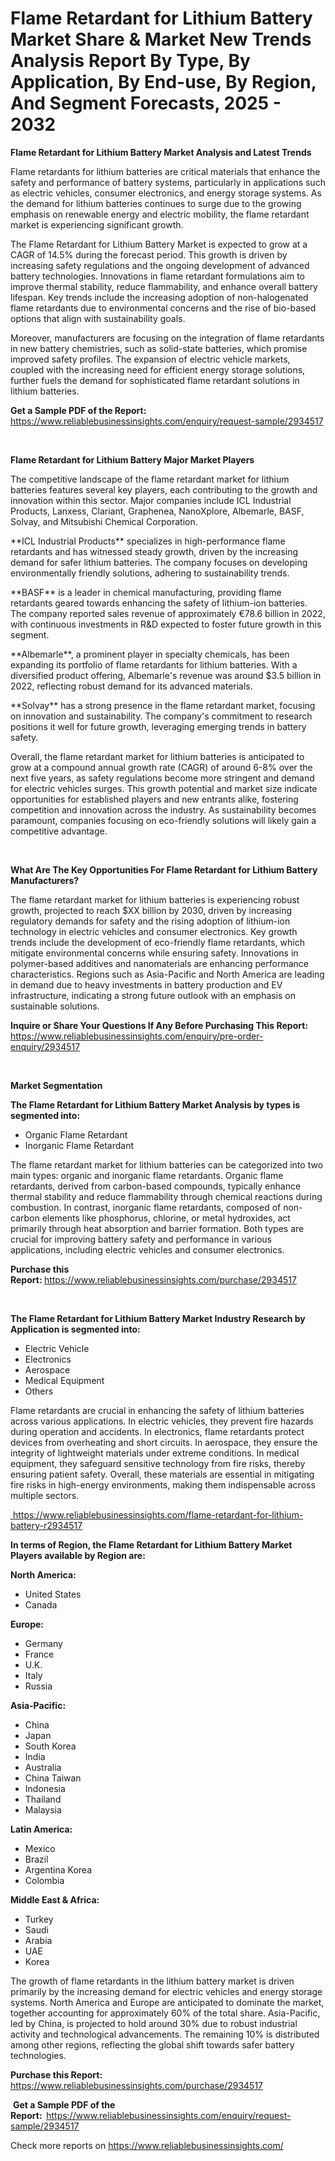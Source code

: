 <p><h1>Flame Retardant for Lithium Battery Market Share & Market New Trends Analysis Report By Type, By Application, By End-use, By Region, And Segment Forecasts, 2025 - 2032</h1></p><p><strong>Flame Retardant for Lithium Battery Market Analysis and Latest Trends</strong></p>
<p><p>Flame retardants for lithium batteries are critical materials that enhance the safety and performance of battery systems, particularly in applications such as electric vehicles, consumer electronics, and energy storage systems. As the demand for lithium batteries continues to surge due to the growing emphasis on renewable energy and electric mobility, the flame retardant market is experiencing significant growth.</p><p>The Flame Retardant for Lithium Battery Market is expected to grow at a CAGR of 14.5% during the forecast period. This growth is driven by increasing safety regulations and the ongoing development of advanced battery technologies. Innovations in flame retardant formulations aim to improve thermal stability, reduce flammability, and enhance overall battery lifespan. Key trends include the increasing adoption of non-halogenated flame retardants due to environmental concerns and the rise of bio-based options that align with sustainability goals.</p><p>Moreover, manufacturers are focusing on the integration of flame retardants in new battery chemistries, such as solid-state batteries, which promise improved safety profiles. The expansion of electric vehicle markets, coupled with the increasing need for efficient energy storage solutions, further fuels the demand for sophisticated flame retardant solutions in lithium batteries.</p></p>
<p><strong>Get a Sample PDF of the Report:&nbsp;</strong> <a href="https://www.reliablebusinessinsights.com/enquiry/request-sample/2934517?utm_campaign=3353&utm_medium=2&utm_source=Github&utm_content=ia&utm_term=13032025&utm_id=flame-retardant-for-lithium-battery">https://www.reliablebusinessinsights.com/enquiry/request-sample/2934517</a></p>
<p>&nbsp;</p>
<p><strong>Flame Retardant for Lithium Battery Major Market Players</strong></p>
<p><p>The competitive landscape of the flame retardant market for lithium batteries features several key players, each contributing to the growth and innovation within this sector. Major companies include ICL Industrial Products, Lanxess, Clariant, Graphenea, NanoXplore, Albemarle, BASF, Solvay, and Mitsubishi Chemical Corporation.</p><p>**ICL Industrial Products** specializes in high-performance flame retardants and has witnessed steady growth, driven by the increasing demand for safer lithium batteries. The company focuses on developing environmentally friendly solutions, adhering to sustainability trends.</p><p>**BASF** is a leader in chemical manufacturing, providing flame retardants geared towards enhancing the safety of lithium-ion batteries. The company reported sales revenue of approximately €78.6 billion in 2022, with continuous investments in R&D expected to foster future growth in this segment.</p><p>**Albemarle**, a prominent player in specialty chemicals, has been expanding its portfolio of flame retardants for lithium batteries. With a diversified product offering, Albemarle's revenue was around $3.5 billion in 2022, reflecting robust demand for its advanced materials.</p><p>**Solvay** has a strong presence in the flame retardant market, focusing on innovation and sustainability. The company's commitment to research positions it well for future growth, leveraging emerging trends in battery safety.</p><p>Overall, the flame retardant market for lithium batteries is anticipated to grow at a compound annual growth rate (CAGR) of around 6-8% over the next five years, as safety regulations become more stringent and demand for electric vehicles surges. This growth potential and market size indicate opportunities for established players and new entrants alike, fostering competition and innovation across the industry. As sustainability becomes paramount, companies focusing on eco-friendly solutions will likely gain a competitive advantage.</p></p>
<p>&nbsp;</p>
<p><strong>What Are The Key Opportunities For Flame Retardant for Lithium Battery Manufacturers?</strong></p>
<p><p>The flame retardant market for lithium batteries is experiencing robust growth, projected to reach $XX billion by 2030, driven by increasing regulatory demands for safety and the rising adoption of lithium-ion technology in electric vehicles and consumer electronics. Key growth trends include the development of eco-friendly flame retardants, which mitigate environmental concerns while ensuring safety. Innovations in polymer-based additives and nanomaterials are enhancing performance characteristics. Regions such as Asia-Pacific and North America are leading in demand due to heavy investments in battery production and EV infrastructure, indicating a strong future outlook with an emphasis on sustainable solutions.</p></p>
<p><strong>Inquire or Share Your Questions If Any Before Purchasing This Report:</strong> <a href="https://www.reliablebusinessinsights.com/enquiry/pre-order-enquiry/2934517?utm_campaign=3353&utm_medium=2&utm_source=Github&utm_content=ia&utm_term=13032025&utm_id=flame-retardant-for-lithium-battery">https://www.reliablebusinessinsights.com/enquiry/pre-order-enquiry/2934517</a></p>
<p>&nbsp;</p>
<p><strong>Market Segmentation</strong></p>
<p><strong>The Flame Retardant for Lithium Battery Market Analysis by types is segmented into:</strong></p>
<p><ul><li>Organic Flame Retardant</li><li>Inorganic Flame Retardant</li></ul></p>
<p><p>The flame retardant market for lithium batteries can be categorized into two main types: organic and inorganic flame retardants. Organic flame retardants, derived from carbon-based compounds, typically enhance thermal stability and reduce flammability through chemical reactions during combustion. In contrast, inorganic flame retardants, composed of non-carbon elements like phosphorus, chlorine, or metal hydroxides, act primarily through heat absorption and barrier formation. Both types are crucial for improving battery safety and performance in various applications, including electric vehicles and consumer electronics.</p></p>
<p><strong>Purchase this Report:&nbsp;</strong><a href="https://www.reliablebusinessinsights.com/purchase/2934517?utm_campaign=3353&utm_medium=2&utm_source=Github&utm_content=ia&utm_term=13032025&utm_id=flame-retardant-for-lithium-battery">https://www.reliablebusinessinsights.com/purchase/2934517</a></p>
<p>&nbsp;</p>
<p><strong>The Flame Retardant for Lithium Battery Market Industry Research by Application is segmented into:</strong></p>
<p><ul><li>Electric Vehicle</li><li>Electronics</li><li>Aerospace</li><li>Medical Equipment</li><li>Others</li></ul></p>
<p><p>Flame retardants are crucial in enhancing the safety of lithium batteries across various applications. In electric vehicles, they prevent fire hazards during operation and accidents. In electronics, flame retardants protect devices from overheating and short circuits. In aerospace, they ensure the integrity of lightweight materials under extreme conditions. In medical equipment, they safeguard sensitive technology from fire risks, thereby ensuring patient safety. Overall, these materials are essential in mitigating fire risks in high-energy environments, making them indispensable across multiple sectors.</p></p>
<p><a href="https://www.reliablebusinessinsights.com/flame-retardant-for-lithium-battery-r2934517?utm_campaign=3353&utm_medium=2&utm_source=Github&utm_content=ia&utm_term=13032025&utm_id=flame-retardant-for-lithium-battery">&nbsp;https://www.reliablebusinessinsights.com/flame-retardant-for-lithium-battery-r2934517</a></p>
<p><strong>In terms of Region, the Flame Retardant for Lithium Battery Market Players available by Region are:</strong></p>
<p>
    <p> <strong> North America: </strong>
        <ul>
            <li>United States</li>
            <li>Canada</li>
        </ul>
        </p> 
    <p> <strong> Europe: </strong>
        <ul>
            <li>Germany</li>
            <li>France</li>
            <li>U.K.</li>
            <li>Italy</li>
            <li>Russia</li>
        </ul>
        </p> 
    <p> <strong> Asia-Pacific: </strong>
        <ul>
            <li>China</li>
            <li>Japan</li>
            <li>South Korea</li>
            <li>India</li>
            <li>Australia</li>
            <li>China Taiwan</li>
            <li>Indonesia</li>
            <li>Thailand</li>
            <li>Malaysia</li>
        </ul>
        </p> 
    <p> <strong> Latin America: </strong>
        <ul>
            <li>Mexico</li>
            <li>Brazil</li>
            <li>Argentina Korea</li>
            <li>Colombia</li>
        </ul>
        </p> 
    <p> <strong> Middle East & Africa: </strong>
        <ul>
            <li>Turkey</li>
            <li>Saudi</li>
            <li>Arabia</li>
            <li>UAE</li>
            <li>Korea</li>
        </ul>
    </p>
    </p>
<p><p>The growth of flame retardants in the lithium battery market is driven primarily by the increasing demand for electric vehicles and energy storage systems. North America and Europe are anticipated to dominate the market, together accounting for approximately 60% of the total share. Asia-Pacific, led by China, is projected to hold around 30% due to robust industrial activity and technological advancements. The remaining 10% is distributed among other regions, reflecting the global shift towards safer battery technologies.</p></p>
<p><strong>Purchase this Report: </strong><a href="https://www.reliablebusinessinsights.com/purchase/2934517?utm_campaign=3353&utm_medium=2&utm_source=Github&utm_content=ia&utm_term=13032025&utm_id=flame-retardant-for-lithium-battery">https://www.reliablebusinessinsights.com/purchase/2934517</a></p>
<p>&nbsp;<strong>Get a Sample PDF of the Report:&nbsp;&nbsp;</strong><a href="https://www.reliablebusinessinsights.com/enquiry/request-sample/2934517?utm_campaign=3353&utm_medium=2&utm_source=Github&utm_content=ia&utm_term=13032025&utm_id=flame-retardant-for-lithium-battery">https://www.reliablebusinessinsights.com/enquiry/request-sample/2934517</a></p>
<p><strong></strong></p>
<p>Check more reports on <a href="https://www.reliablebusinessinsights.com/?utm_campaign=3353&utm_medium=2&utm_source=Github&utm_content=ia&utm_term=13032025&utm_id=flame-retardant-for-lithium-battery">https://www.reliablebusinessinsights.com/</a></p>